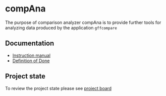 # compAna

The purpose of comparison analyzer compAna is to provide further tools for analyzing data produced by the application `gffcompare`

## Documentation
- [Instruction manual](documentation/instruction-manual.md)
- [Definition of Done](documentation/definition-of-done.md)

## Project state
To review the project state please see [project board](https://github.com/users/heidi-holappa/projects/3/)
